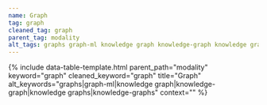 ```yaml
---
name: Graph
tag: graph
cleaned_tag: graph
parent_tag: modality
alt_tags: graphs graph-ml knowledge graph knowledge-graph knowledge graphs knowledge-graphs
---
```


{% include data-table-template.html 
  parent_path="modality" 
  keyword="graph" 
  cleaned_keyword="graph" 
  title="Graph"
  alt_keywords="graphs|graph-ml|knowledge graph|knowledge-graph|knowledge graphs|knowledge-graphs"
  context=""
%}

